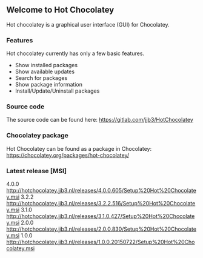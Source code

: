 ## Welcome to Hot Chocolatey

Hot chocolatey is a graphical user interface (GUI) for Chocolatey. 


### Features

Hot chocolatey currently has only a few basic features.

* Show installed packages
* Show available updates
* Search for packages
* Show package information
* Install/Update/Uninstall packages


### Source code

The source code can be found here: https://gitlab.com/jjb3/HotChocolatey

### Chocolatey package

Hot Chocolatey can be found as a package in Chocolatey: https://chocolatey.org/packages/hot-chocolatey/

### Latest release [MSI]

4.0.0 http://hotchocolatey.jjb3.nl/releases/4.0.0.605/Setup%20Hot%20Chocolatey.msi
3.2.2 http://hotchocolatey.jjb3.nl/releases/3.2.2.516/Setup%20Hot%20Chocolatey.msi
3.1.0 http://hotchocolatey.jjb3.nl/releases/3.1.0.427/Setup%20Hot%20Chocolatey.msi
2.0.0 http://hotchocolatey.jjb3.nl/releases/2.0.0.830/Setup%20Hot%20Chocolatey.msi
1.0.0 http://hotchocolatey.jjb3.nl/releases/1.0.0.20150722/Setup%20Hot%20Chocolatey.msi